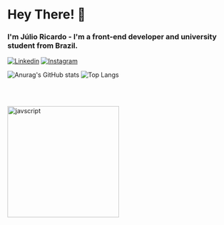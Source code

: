 
# Hey There! 👾

### I'm Júlio Ricardo - I'm a front-end developer and university student from Brazil.
[![Linkedin](https://img.shields.io/badge/LinkedIn-0077B5?style=for-the-badge&logo=linkedin&logoColor=white)](www.linkedin.com/in/júlio-ricardo-milcharek-cavalheiro)
[![Instagram](https://img.shields.io/badge/Instagram-E4405F?style=for-the-badge&logo=instagram&logoColor=white)](https://www.instagram.com/julioricardoz)

![Anurag's GitHub stats](https://github-readme-stats.vercel.app/api?username=JRCavalheiro1&show_icons=true&title_color=5098e9&text_color=a4acb3&bg_color=0d1117&border_color=292e35)
![Top Langs](https://github-readme-stats.vercel.app/api/top-langs/?username=JRCavalheiro1&layout=compact&bg_color=0d1117&title_color=5098e9&text_color=ffffff&border_color=292e35)

<br/>
<br/>
<p >
  <a href="https://skillicons.dev">
    <img width="250" alt="javscript" src="https://skillicons.dev/icons?i=js,ts,react,git"/>
  </a>
</p>
